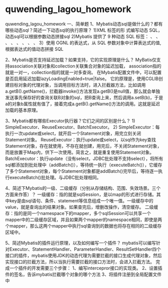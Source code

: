 # quwending_lagou_homework
quwending_lagou_homework
一、简单题
1、Mybatis动态sql是做什么的？都有哪些动态sql？简述一下动态sql的执行原理？
  1)XML 标签的形 式编写动态 SQL，动态sql可以根据参数动态拼接sql
  2)Mybatis 提供了 9 种动态 SQL 标签：
	  <if/>、
	  <choose/>、
	  <when/>、
	  <otherwise/>、
	  <trim/>、
	  <when/>、
	  <set/>、
	  <foreach/>、
	  <bind/> 
  3）使用 OGNL 的表达式，从 SQL 参数对象中计算表达式的值,根据表达式的值动态拼接 SQL

2、Mybatis是否支持延迟加载？如果支持，它的实现原理是什么？
	MyBatis仅支持association关联对象和collection关联集合对象的延迟加载，
	association指的就是一对一，collection指的就是一对多查询。 
	在Mybatis配置文件中，可以配置是否启用延迟加载lazyLoadingEnabled=true|false。 它的原理是，使用CGLIB创建目标对象的代理对象，当调用目标方法时，进入拦截器方法，比如调用a.getB().getName()，拦截器invoke()方法发现a.getB()是null值，那么就会单独发送事先保存好的查询关联B对象的sql，把B查询上来，然后调用a.setB(b)，于是a的对象b属性就有值了，接着完成a.getB().getName()方法的调用。这就是延迟加载的基本原理。

3、Mybatis都有哪些Executor执行器？它们之间的区别是什么？
	1) SimpleExecutor、ReuseExecutor、BatchExecutor。
	2) SimpleExecutor：每执行一次update或select，就开启一个Statement对象，用完立刻关闭   Statement对象。
	   ReuseExecutor：执行update或select，以sql作为key查找Statement对象，存在就使用，不存在就创建，用完后，不关闭Statement对象，而是放置于Map内，供下一次使用。简言之，就是重复使用Statement对象。
	   BatchExecutor：执行update（没有select，JDBC批处理不支持select），将所有sql都添加到批处理中（addBatch()），等待统一执行（executeBatch()），它缓存了多个Statement对象，每个Statement对象都是addBatch()完毕后，等待逐一执行executeBatch()批处理。与JDBC批处理相同。
 
4、简述下Mybatis的一级、二级缓存（分别从存储结构、范围、失效场景。三个方面来作答）？
	一级缓存：指的就是sqlSession，是以map的形式进行存储。其中key是由sql语句、条件、statement等信息组成一个唯一值。一级缓存中的value，就是查询出的结果对象。如果查完后，增删改操作，清空缓存。
	二级缓存：指的是同一个namespace下的mapper，多个sqlSession可以共享一个mapper中的二级缓存区域，并且如果两个mapper的namespace相同，即使是两个mapper，那么这两个mapper中执行sql查询到的数据也将存在相同的二级缓存区域中。
 
5、简述Mybatis的插件运行原理，以及如何编写一个插件？
		mybatis可以编写针对Executor、StatementHandler、ParameterHandler、ResultSetHandler四个接口的插件，mybatis使用JDK的动态代理为需要拦截的接口生成代理对象，然后实现接口的拦截方法，所以当执行需要拦截的接口方法时，会进入拦截方法。
	完成一个插件的开发需要三个步骤：
	1、编写intercepror接口的实现类。
	2、设置插件的签名，告诉mybatis拦截哪个对象的哪个方法
	3、将插件注册到全局配置文件中 
